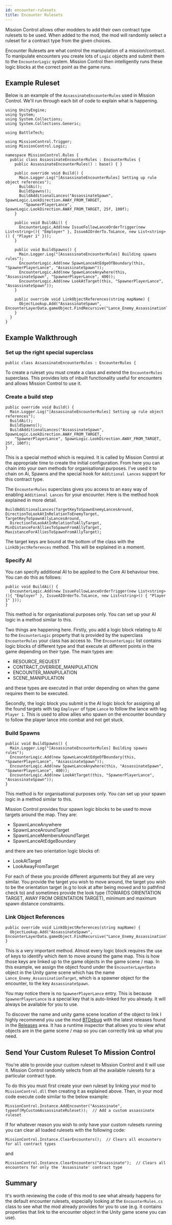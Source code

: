 ```yaml
---
id: encounter-rulesets
title: Encounter Rulesets
---
```


Mission Control allows other modders to add their own contract type rulesets to be used. When added to the mod, the mod will randomly select a ruleset for a contract type from the given choices.

Encounter Rulesets are what control the manipulation of a mission/contract. To manipulate encounters you create lots of `Logic` objects and submit them to the `EncounterLogic` system. Mission Control then intelligently runs these logic blocks at the correct point as the game runs.

## Example Ruleset

Below is an example of the `AssassinateEncounterRules` used in Mission Control. We'll run through each bit of code to explain what is happening.

```clike
using UnityEngine;
using System;
using System.Collections;
using System.Collections.Generic;

using BattleTech;

using MissionControl.Trigger;
using MissionControl.Logic;

namespace MissionControl.Rules {
  public class AssassinateEncounterRules : EncounterRules {
    public AssassinateEncounterRules() : base() { }

    public override void Build() {
      Main.Logger.Log("[AssassinateEncounterRules] Setting up rule object references");
      BuildAi();
      BuildSpawns();
      BuildAdditionalLances("AssassinateSpawn", SpawnLogic.LookDirection.AWAY_FROM_TARGET,
        "SpawnerPlayerLance", SpawnLogic.LookDirection.AWAY_FROM_TARGET, 25f, 100f);
    }

    public void BuildAi() {
      EncounterLogic.Add(new IssueFollowLanceOrderTrigger(new List<string>(){ "Employer" }, IssueAIOrderTo.ToLance, new List<string>() { "Player 1" }));
    }

    public void BuildSpawns() {
      Main.Logger.Log("[AssassinateEncounterRules] Building spawns rules");
      EncounterLogic.Add(new SpawnLanceAtEdgeOfBoundary(this, "SpawnerPlayerLance", "AssassinateSpawn"));
      EncounterLogic.Add(new SpawnLanceAnywhere(this, "AssassinateSpawn", "SpawnerPlayerLance", 400));
      EncounterLogic.Add(new LookAtTarget(this, "SpawnerPlayerLance", "AssassinateSpawn"));
    }

    public override void LinkObjectReferences(string mapName) {
      ObjectLookup.Add("AssassinateSpawn", EncounterLayerData.gameObject.FindRecursive("Lance_Enemy_AssassinationTarget"));
    }
  }
}
```

## Example Walkthrough

### Set up the right special superclass

```clike
public class AssassinateEncounterRules : EncounterRules {
```

To create a ruleset you must create a class and extend the `EncounterRules` superclass. This provides lots of inbuilt functionality useful for encounters and allows Mission Control to use it.

### Create a build step

```clike
public override void Build() {
  Main.Logger.Log("[AssassinateEncounterRules] Setting up rule object references");
  BuildAi();
  BuildSpawns();
  BuildAdditionalLances("AssassinateSpawn", SpawnLogic.LookDirection.AWAY_FROM_TARGET,
    "SpawnerPlayerLance", SpawnLogic.LookDirection.AWAY_FROM_TARGET, 25f, 100f);
}
```

This is a special method which is required. It is called by Mission Control at the appropriate time to create the initial configuration. From here you can chain into your own methods for organisational purposes. I've used it to chain on Ai, Spawns and the special hook for `Additional Lances` support for this contract type.

The `EncounterRules` superclass gives you access to an easy way of enabling `Additional Lances` for your encounter. Here is the method hook explained in more detail.

```clike
BuildAdditionalLances(TargetKeyToSpawnEnemyLancesAround, DirectionToLookAtInRelationToEnemyTarget, TargetKeyToSpawnAllyLancesAround,
  DirectionToLookAtInRelationToAllyTarget, MinDistanceForAlliesToSpawnFromAllyTarget, MaxistanceForAlliesToSpawnFromAllyTarget);
```

The target keys are bound at the bottom of the class with the `LinkObjectReferences` method. This will be explained in a moment.

### Specify AI

You can specify additional AI to be applied to the Core AI behaviour tree. You can do this as follows:

```clike
public void BuildAi() {
  EncounterLogic.Add(new IssueFollowLanceOrderTrigger(new List<string>(){ "Employer" }, IssueAIOrderTo.ToLance, new List<string>() { "Player 1" }));
}
```

This method is for organisational purposes only. You can set up your AI logic in a method similar to this.

Two things are happening here. Firstly, you add a logic block relating to AI to the `EncounterLogic` property that is provided by the superclass `EncounterRules` your class has access to. The `EncounterLogic` list contains logic blocks of different type and that execute at different points in the game depending on their type. The main types are:

- RESOURCE_REQUEST
- CONTRACT_OVERRIDE_MANIPULATION
- ENCOUNTER_MANIPULATION
- SCENE_MANIPULATION

and these types are executed in that order depending on when the game requires them to be executed.

Secondly, the logic block you submit is the AI logic block for assigning all the found targets with tag `Employer` of type `Lance` to follow the lance with tag `Player 1`. This is used to allow allies who spawn on the encounter boundary to follow the player lance into combat and not get stuck.

### Build Spawns

```clike
public void BuildSpawns() {
  Main.Logger.Log("[AssassinateEncounterRules] Building spawns rules");
  EncounterLogic.Add(new SpawnLanceAtEdgeOfBoundary(this, "SpawnerPlayerLance", "AssassinateSpawn"));
  EncounterLogic.Add(new SpawnLanceAnywhere(this, "AssassinateSpawn", "SpawnerPlayerLance", 400));
  EncounterLogic.Add(new LookAtTarget(this, "SpawnerPlayerLance", "AssassinateSpawn"));
}
```

This method is for organisational purposes only. You can set up your spawn logic in a method similar to this.

Mission Control provides four spawn logic blocks to be used to move targets around the map. They are:

- SpawnLanceAnywhere
- SpawnLanceAroundTarget
- SpawnLanceMembersAroundTarget
- SpawnLanceAtEdgeBoundary

and there are two orientation logic blocks of:

- LookAtTarget
- LookAwayFromTarget

For each of these you provide different arguments but they all are very similar. You provide the target you wish to move around, the target you wish to be the orientation target (e.g to look at after being moved and to pathfind check to) and sometimes provide the look type (TOWARDS ORIENTATION TARGET, AWAY FROM ORIENTATION TARGET), minimum and maximum spawn distance constraints.

### Link Object References

```clike
public override void LinkObjectReferences(string mapName) {
  ObjectLookup.Add("AssassinateSpawn", EncounterLayerData.gameObject.FindRecursive("Lance_Enemy_AssassinationTarget"));
}
```

This is a very important method. Almost every logic block requires the use of keys to identify which item to move around the game map. This is how those keys are linked up to the game objects in the game scene / map. In this example, we assign the object found under the `EncounterLayerData` object in the Unity game scene which has the name `Lance_Enemy_AssassinationTarget`, which is a spawner object for the encounter, to the key `AssassinateSpawn`.

You may notice there is no `SpawnerPlayerLance` entry. This is because `SpawnerPlayerLance` is a special key that is auto-linked for you already. It will always be available for you to use.

To discover the name and unity game scene location of the object to link I highly recommend you use the mod [BTDebug](https://github.com/CWolfs/BTDebug) with the latest releases found in the [Releases](https://github.com/CWolfs/BTDebug/releases) area. It has a runtime inspector that allows you to view what objects are in the game scene / map so you can correctly link up what you need.

## Send Your Custom Ruleset To Mission Control

You're able to provide your custom ruleset to Mission Control and it will use it. Mission Control randomly selects from all the available rulesets for a particular contract type.

To do this you must first create your own ruleset by linking your mod to `MissionControl.dll` then creating it as explained above. Then, in your mod code execute code similar to the below example:

```clike
MissionControl.Instance.AddEncounter("Assassinate", typeof(MyCustomAssassinateRuleset));  // Add a custom assassinate ruleset
```

If for whatever reason you wish to only have your custom rulesets running you can clear all loaded rulesets with the following code:

```clike
MissionControl.Instance.ClearEncounters();  // Clears all encounters for all contract types
```

and

```clike
MissionControl.Instance.ClearEncounters("Assassinate");  // Clears all encounters for only the 'Assassinate' contract type
```

## Summary

It's worth reviewing the code of this mod to see what already happens for the default encounter rulesets, especially looking at the `EncounterRules.cs` class to see what the mod already provides for you to use (e.g. it contains properties that link to the encounter object in the Unity game scene you can use).
